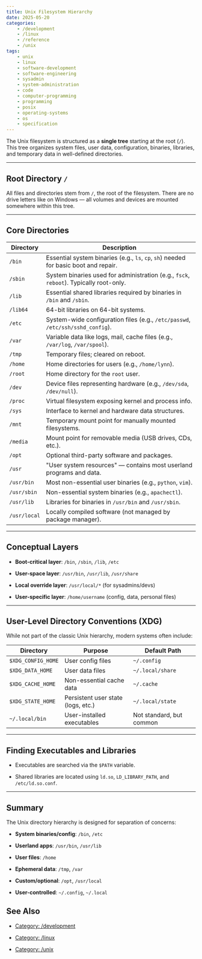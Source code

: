```yaml
---
title: Unix Filesystem Hierarchy
date: 2025-05-20
categories:
    - /development
    - /linux
    - /reference
    - /unix
tags:
    - unix
    - linux
    - software-development
    - software-engineering
    - sysadmin
    - system-administration
    - code
    - computer-programming
    - programming
    - posix
    - operating-systems
    - os
    - specification
---
```



The Unix filesystem is structured as a **single tree** starting at the root (`/`). This tree organizes system files, user data, configuration, binaries, libraries, and temporary data in well-defined directories.

---

## Root Directory `/`

All files and directories stem from `/`, the root of the filesystem. There are no drive letters like on Windows — all volumes and devices are mounted somewhere within this tree.

---

## Core Directories

|Directory|Description|
|---|---|
|`/bin`|Essential system binaries (e.g., `ls`, `cp`, `sh`) needed for basic boot and repair.|
|`/sbin`|System binaries used for administration (e.g., `fsck`, `reboot`). Typically root-only.|
|`/lib`|Essential shared libraries required by binaries in `/bin` and `/sbin`.|
|`/lib64`|64-bit libraries on 64-bit systems.|
|`/etc`|System-wide configuration files (e.g., `/etc/passwd`, `/etc/ssh/sshd_config`).|
|`/var`|Variable data like logs, mail, cache files (e.g., `/var/log`, `/var/spool`).|
|`/tmp`|Temporary files; cleared on reboot.|
|`/home`|Home directories for users (e.g., `/home/lynn`).|
|`/root`|Home directory for the `root` user.|
|`/dev`|Device files representing hardware (e.g., `/dev/sda`, `/dev/null`).|
|`/proc`|Virtual filesystem exposing kernel and process info.|
|`/sys`|Interface to kernel and hardware data structures.|
|`/mnt`|Temporary mount point for manually mounted filesystems.|
|`/media`|Mount point for removable media (USB drives, CDs, etc.).|
|`/opt`|Optional third-party software and packages.|
|`/usr`|"User system resources" — contains most userland programs and data.|
|`/usr/bin`|Most non-essential user binaries (e.g., `python`, `vim`).|
|`/usr/sbin`|Non-essential system binaries (e.g., `apachectl`).|
|`/usr/lib`|Libraries for binaries in `/usr/bin` and `/usr/sbin`.|
|`/usr/local`|Locally compiled software (not managed by package manager).|

---

## Conceptual Layers

- **Boot-critical layer**: `/bin`, `/sbin`, `/lib`, `/etc`
    
- **User-space layer**: `/usr/bin`, `/usr/lib`, `/usr/share`
    
- **Local override layer**: `/usr/local/*` (for sysadmins/devs)
    
- **User-specific layer**: `/home/username` (config, data, personal files)
    

---

## User-Level Directory Conventions (XDG)

While not part of the classic Unix hierarchy, modern systems often include:

|Directory|Purpose|Default Path|
|---|---|---|
|`$XDG_CONFIG_HOME`|User config files|`~/.config`|
|`$XDG_DATA_HOME`|User data files|`~/.local/share`|
|`$XDG_CACHE_HOME`|Non-essential cache data|`~/.cache`|
|`$XDG_STATE_HOME`|Persistent user state (logs, etc.)|`~/.local/state`|
|`~/.local/bin`|User-installed executables|Not standard, but common|

---

## Finding Executables and Libraries

- Executables are searched via the `$PATH` variable.
    
- Shared libraries are located using `ld.so`, `LD_LIBRARY_PATH`, and `/etc/ld.so.conf`.
    

---

## Summary

The Unix directory hierarchy is designed for separation of concerns:

- **System binaries/config**: `/bin`, `/etc`
    
- **Userland apps**: `/usr/bin`, `/usr/lib`
    
- **User files**: `/home`
    
- **Ephemeral data**: `/tmp`, `/var`
    
- **Custom/optional**: `/opt`, `/usr/local`
    
- **User-controlled**: `~/.config`, `~/.local`
    
## See Also

- [Category: /development](/notes-by-category#category-/development)

- [Category: /linux](/notes-by-category#category-/linux)

- [Category: /unix](/notes-by-category#category-/unix)

